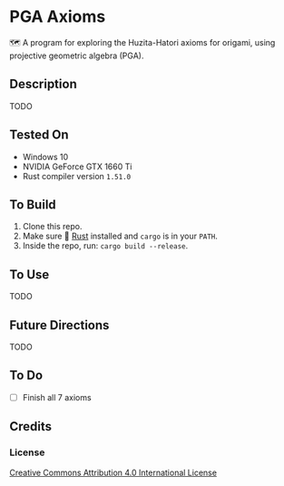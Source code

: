 # PGA Axioms
🗺️ A program for exploring the Huzita-Hatori axioms for origami, using projective geometric algebra (PGA).

## Description
TODO

## Tested On
- Windows 10
- NVIDIA GeForce GTX 1660 Ti
- Rust compiler version `1.51.0`

## To Build
1. Clone this repo.
2. Make sure 🦀 [Rust](https://www.rust-lang.org/en-US/) installed and `cargo` is in your `PATH`.
3. Inside the repo, run: `cargo build --release`.

## To Use
TODO

## Future Directions
TODO

## To Do
- [ ] Finish all 7 axioms

## Credits

### License
[Creative Commons Attribution 4.0 International License](https://creativecommons.org/licenses/by/4.0/)